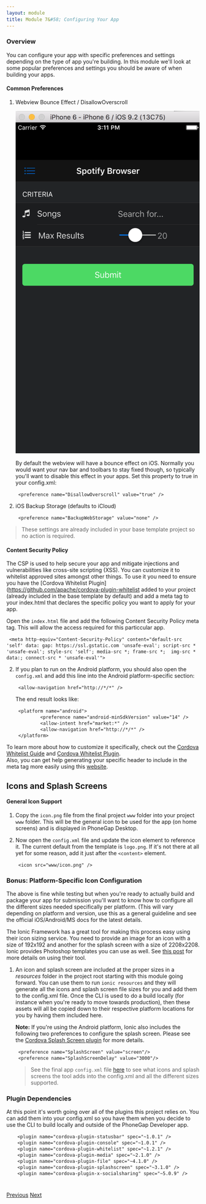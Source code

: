 ```yaml
---
layout: module
title: Module 7&#58; Configuring Your App
---
```


### Overview
You can configure your app with specific preferences and settings depending on the type of app you're building. In this module we'll look 
at some popular preferences and settings you should be aware of when building your apps. 

#### Common Preferences
1. Webview Bounce Effect / DisallowOverscroll

    <img class="screenshot-md" src="images/bounce.png"/>

   By default the webview will have a bounce effect on iOS. Normally you would want your nav bar and toolbars to stay fixed though, so typically
   you'll want to disable this effect in your apps. Set this property to true in your config.xml:

        <preference name="DisallowOverscroll" value="true" />
    
2. iOS Backup Storage (defaults to iCloud)
 
        <preference name="BackupWebStorage" value="none" />

>These settings are already included in your base template project so no action is required. 

#### Content Security Policy 
The CSP is used to help secure your app and mitigate injections and vulnerabilities like cross-site scripting (XSS). You can customize it to 
whitelist approved sites amongst other things. To use it you need to ensure you have the [Cordova Whitelist Plugin](https://github.com/apache/cordova-plugin-whitelist
added to your project (already included in the base template by default) and add a meta tag to your index.html that declares the specific policy
 you want to apply for your app. 
   
  Open the `index.html` file and add the following Content Security Policy meta tag. This will allow the access required for this particcular app. 
     
     <meta http-equiv="Content-Security-Policy" content="default-src 'self' data: gap: https://ssl.gstatic.com 'unsafe-eval'; script-src * 'unsafe-eval'; style-src 'self'; media-src *; frame-src *;  img-src * data:; connect-src * 'unsafe-eval'">

2. If you plan to run on the Android platform, you should also open the `config.xml` and add this line into the Android platform-specific section:

        <allow-navigation href="http://*/*" />
                
    The end result looks like:
   
        <platform name="android">
                <preference name="android-minSdkVersion" value="14" />
                <allow-intent href="market:*" />
                <allow-navigation href="http://*/*" />
        </platform>

To learn more about how to customize it specifically, check out the [Cordova Whitelist Guide](http://cordova.apache.org/docs/en/latest/guide/appdev/whitelist/index.html)
  and [Cordova Whitelist Plugin](https://github.com/apache/cordova-plugin-whitelist/blob/master/README.md#content-security-policy).  
 Also, you can get help generating your specific header to include in the meta tag more easily using this [website](http://cspisawesome.com/). 
 

## Icons and Splash Screens

#### General Icon Support
1. Copy the `icon.png` file from the final project `www` folder into your project `www` folder. This will be the general icon to be used for the app (on home screens) and is displayed 
in PhoneGap Desktop. 

2. Now open the `config.xml` file and update the icon element to reference it. The current default from the template is `logo.png`. If it's not there at all yet for some reason, add it just 
after the `<content>` element. 
      
        <icon src="www/icon.png" />
  
### Bonus: Platform-Specific Icon Configuration
The above is fine while testing but when you're ready to actually build and package your app for submission you'll want to know how to 
configure all the different sizes needed specifically per platform. (This will vary depending on platform and version, use this as a general guideline
and see the official iOS/Android/MS docs for the latest details. 

The Ionic Framework has a great tool for making this process easy using their icon sizing service. You need to provide an image for an icon
with a size of 192x192 and another for the splash screen with a size of 2208x2208. Ionic provides Photoshop templates you can use as well.
See [this post](http://blog.ionic.io/automating-icons-and-splash-screens/) for more details on using their tool.
 
1. An icon and splash screen are included at the proper sizes in a *resources* folder in the project root starting with this module going forward. You can 
use them to run `ionic resources` and they will generate all the icons and splash screen file sizes for you and add them to the config.xml file. 
Once the CLI is used to do a build locally (for instance when you're ready to move towards production), then
these assets will all be copied down to their respective platform locations for you by having them included here. 
   
    **Note:** If you're using the Android platform, Ionic also includes the following two preferences to configure the splash screen. 
    Please see the [Cordova Splash Screen plugin](https://github.com/apache/cordova-plugin-splashscreen) for more details. 
  
        <preference name="SplashScreen" value="screen"/>
        <preference name="SplashScreenDelay" value="3000"/>

   >See the final app `config.xml` file [here](https://github.com/hollyschinsky/spotify-browser/blob/master/config.xml) to see what icons and splash screens the tool adds into the config.xml
    and all the different sizes supported. 

### Plugin Dependencies 
At this point it's worth going over all of the plugins this project relies on. You can add them into your config.xml so you have them 
when you decide to use the CLI to build locally and outside of the PhoneGap Developer app. 

        <plugin name="cordova-plugin-statusbar" spec="~1.0.1" />
        <plugin name="cordova-plugin-console" spec="~1.0.1" />
        <plugin name="cordova-plugin-whitelist" spec="~1.2.1" />
        <plugin name="cordova-plugin-media" spec="~2.1.0" />
        <plugin name="cordova-plugin-file" spec="~4.1.0" />
        <plugin name="cordova-plugin-splashscreen" spec="~3.1.0" />
        <plugin name="cordova-plugin-x-socialsharing" spec="~5.0.9" />

<div class="row" style="margin-top:40px;">
<div class="col-sm-12">
<a href="module6.html" class="btn btn-default"><i class="glyphicon glyphicon-chevron-left"></i> Previous</a>
<a href="module8.html" class="btn btn-default pull-right">Next <i class="glyphicon
glyphicon-chevron-right"></i></a>
</div>
</div>
